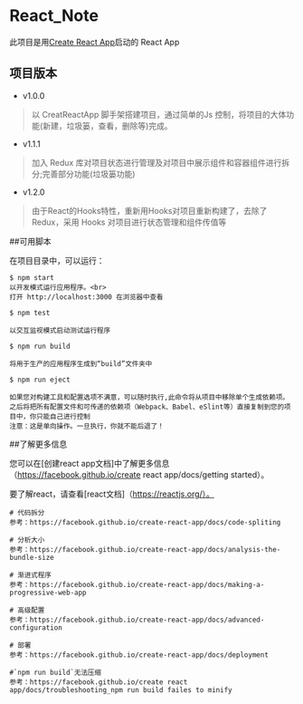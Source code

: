 # React_Note

此项目是用[Create React App](https://github.com/facebook/Create)启动的 React App

## 项目版本

 - v1.0.0

>以 CreatReactApp 脚手架搭建项目，通过简单的Js 控制，将项目的大体功能(新建，垃圾篓，查看，删除等)完成。

 - v1.1.1
 
>加入 Redux 库对项目状态进行管理及对项目中展示组件和容器组件进行拆分;完善部分功能(垃圾篓功能)

 - v1.2.0

>由于React的Hooks特性，重新用Hooks对项目重新构建了，去除了Redux，采用 Hooks 对项目进行状态管理和组件传值等


##可用脚本

在项目目录中，可以运行：

```
$ npm start
以开发模式运行应用程序。<br>
打开 http://localhost:3000 在浏览器中查看

$ npm test

以交互监视模式启动测试运行程序

$ npm run build

将用于生产的应用程序生成到“build”文件夹中

$ npm run eject

如果您对构建工具和配置选项不满意，可以随时执行,此命令将从项目中移除单个生成依赖项。之后将把所有配置文件和可传递的依赖项（Webpack、Babel、eSlint等）直接复制到您的项目中，你只能自己进行控制
注意：这是单向操作。一旦执行，你就不能后退了！
```

##了解更多信息

您可以在[创建react app文档]中了解更多信息（https://facebook.github.io/create react app/docs/getting started）。

要了解react，请查看[react文档]（https://reactjs.org/）。

```
# 代码拆分
参考：https://facebook.github.io/create-react-app/docs/code-spliting

# 分析大小
参考：https://facebook.github.io/create-react-app/docs/analysis-the-bundle-size

# 渐进式程序
参考：https://facebook.github.io/create-react-app/docs/making-a-progressive-web-app

# 高级配置
参考：https://facebook.github.io/create-react-app/docs/advanced-configuration

# 部署
参考：https://facebook.github.io/create-react-app/docs/deployment

#`npm run build`无法压缩
参考：https://facebook.github.io/create react app/docs/troubleshooting_npm run build failes to minify
```